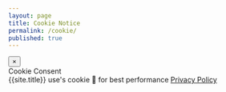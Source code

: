 ```yaml
---
layout: page
title: Cookie Notice
permalink: /cookie/
published: true
---
```




<!--
<div id="resultsmodal" class="modal fade show d-block"  tabindex="-1" role="dialog" aria-labelledby="resultsmodal">
  <div class="modal-dialog shadow" role="document">
    <div class="modal-content">
      <div class="modal-header" id="modtit">
        <button type="button" class="close" id="btnx" data-dismiss="modal" aria-label="Close"> &times; </button>
      </div>
      <div class="modal-body">
        {{site.title}} use's cookie 🍪 for best performance
        <ul class="mb-0">
        </ul>
      </div>
      <div class="modal-footer">
        <button id="btnx" type="button" class="btn btn-primary btn-sm" data-dismiss="modal">Close</button>
      </div>
    </div>
  </div>
</div>
-->
<div class="alert modal">
  <div class="modal-header">
  <button type="button" class="close" arua-label="Close"> &times; </button>
  </div>
  <div class="alert-heading">
    Cookie Consent
  </div>
  <div class="modal-body">
  {{site.title}} use's cookie 🍪 for best performance
  <a href="" class="alert-link">Privacy Policy</a>
</div>
